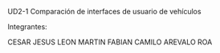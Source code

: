 UD2-1 Comparación de interfaces de usuario de vehículos

Integrantes:

CESAR JESUS LEON MARTIN
FABIAN CAMILO AREVALO ROA